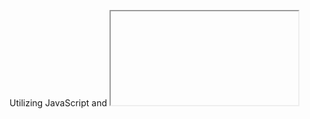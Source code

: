 Utilizing JavaScript and <iframe> to dynamically load the content into an HTML element upon user interaction (such as a click).  This is just an excerpt of a code.
